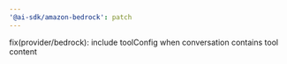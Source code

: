 ```yaml
---
'@ai-sdk/amazon-bedrock': patch
---
```


fix(provider/bedrock): include toolConfig when conversation contains tool content
